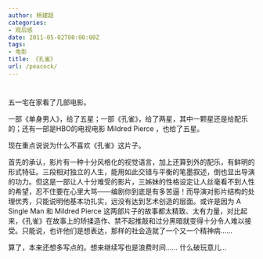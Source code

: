 ```yaml
---
author: 杨建超
categories:
- 观后感
date: 2011-05-02T00:00:00Z
tags:
- 电影
title: 《孔雀》
url: /peacock/
---
```


# 

五一宅在家看了几部电影。

一部《单身男人》，给了五星；一部《孔雀》，给了两星，其中一颗星还是给配乐的；还有一部是HBO的电视电影 Mildred Pierce ，也给了五星。

现在重点说说为什么不喜欢《孔雀》这片子。

首先的承认，影片有一种十分风格化的视觉语言，加上还算到外的配乐，有鲜明的形式特征。三段相对独立的人生，能用如此交错与平衡的笔墨叙述，倒也显出导演的功力。但这是一部让人十分难受的影片，三姊妹的性格设定让人丝毫看不到人性的希望，忍不住要在心里大骂——编剧你到底是有多苦逼！而导演对影片结构的处理优秀，只能说明他基本功扎实，远没有达到艺术创造的层面。或许是因为 A Single Man 和 Mildred Pierce 这两部片子的故事都太精致、太有力量，对比起来，《孔雀》在故事上的矫揉造作、禁不起推敲和过分黑暗就变得十分令人难以接受。只能说，也许他们是想表达，那样的社会造就了一个又一个精神病……

算了，本来还想多写点的。想来继续写也是浪费时间…… 什么破玩意儿…
